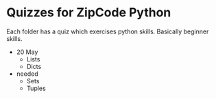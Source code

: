 # Quizzes for ZipCode Python

Each folder has a quiz which exercises python skills.
Basically beginner skills.

- 20 May
  - Lists
  - Dicts
- needed
  - Sets
  - Tuples
